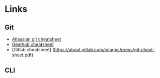 # Links
## Git

* [Atlassian git cheatsheet](https://www.atlassian.com/git/tutorials/atlassian-git-cheatsheet)
* [Geathub cheatsheet](https://education.github.com/git-cheat-sheet-education.pdf)
* [Gitlab cheatsheet] (https://about.gitlab.com/images/press/git-cheat-sheet.pdf) 
## CLI
